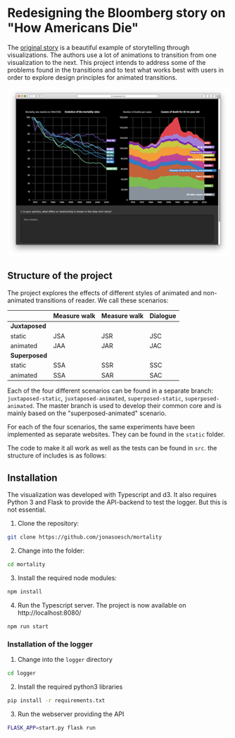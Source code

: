 # Redesigning the Bloomberg story on "How Americans Die"

The [original story](https://www.bloomberg.com/graphics/dataview/how-americans-die/) is a beautiful example of storytelling through visualizations. The authors use a lot of animations to transition from one visualization to the next. This project intends to address some of the problems found in the transitions and to test what works best with users in order to explore design principles for animated transitions.

![](documentation/design.png)

## Structure of the project

The project explores the effects of different styles of animated and non-animated transitions of reader. We call these scenarios:

|                | Measure walk | Measure walk | Dialogue |
| -------------- | ------------ | ------------ | -------- |
| **Juxtaposed** |              |              |          |
| static         | JSA          | JSR          | JSC      |
| animated       | JAA          | JAR          | JAC      |
| **Superposed** |              |              |          |
| static         | SSA          | SSR          | SSC      |
| animated       | SSA          | SAR          | SAC      |

Each of the four different scenarios can be found in a separate branch: `juxtaposed-static`, `juxtaposed-animated`, `superposed-static`, `superposed-animated`. The master branch is used to develop their common core and is mainly based on the "superposed-animated" scenario.

For each of the four scenarios, the same experiments have been implemented as separate websites. They can be found in the `static` folder.

The code to make it all work as well as the tests can be found in `src`. the structure of includes is as follows:





## Installation

The visualization was developed with Typescript and d3. It also requires Python 3 and Flask to provide the API-backend to test the logger. But this is not essential.


1. Clone the repository:

```bash
git clone https://github.com/jonasoesch/mortality
```

2. Change into the folder:

```bash
cd mortality
```

3. Install the required node modules:

```bash
npm install
```

4. Run the Typescript server. The project is now available on http://localhost:8080/

```
npm run start
```

### Installation of the logger

1. Change into the `logger` directory

```bash
cd logger
```

2. Install the required python3 libraries

```bash
pip install -r requirements.txt
```



3. Run the webserver providing the API

```bash
FLASK_APP=start.py flask run
```

